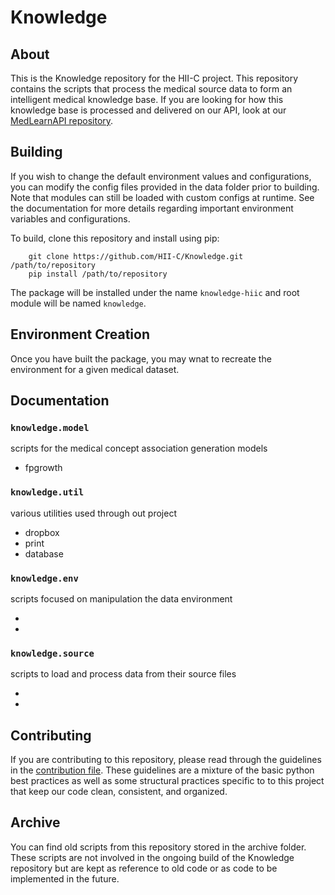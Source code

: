# Knowledge

## About

This is the Knowledge repository for the HII-C project. This repository contains
the scripts that process the medical source data to form an intelligent medical knowledge
base. If you are looking for how this knowledge base is processed and delivered on our 
API, look at our [MedLearnAPI repository](https://github.com/HII-C/MedLearnAPI).


## Building

If you wish to change the default environment values and configurations, you can modify 
the config files provided in the data folder prior to building. Note that modules
can still be loaded with custom configs at runtime. See the documentation for more
details regarding important environment variables and configurations.

To build, clone this repository and install using pip:

```
    git clone https://github.com/HII-C/Knowledge.git /path/to/repository
    pip install /path/to/repository
```

The package will be installed under the name `knowledge-hiic` and root module will be
named `knowledge`.


## Environment Creation

Once you have built the package, you may wnat to recreate the environment for a given 
medical dataset. 


## Documentation

### `knowledge.model`

scripts for the medical concept association generation models

- fpgrowth

### `knowledge.util`

various utilities used through out project

- dropbox
- print
- database

### `knowledge.env`

scripts focused on manipulation the data environment

-
-

### `knowledge.source`

scripts to load and process data from their source files

-
-

## Contributing

If you are contributing to this repository, please read through the guidelines in the
[contribution file](https://github.com/HII-C/Knowledge/blob/master/CONTRIBUTING.md). 
These guidelines are a mixture of the basic python best practices as well as some structural
practices specific to to this project that keep our code clean, consistent, and organized.


## Archive

You can find old scripts from this repository stored in the archive folder. These 
scripts are not involved in the ongoing build of the Knowledge repository but are kept
as reference to old code or as code to be implemented in the future.